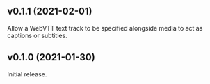 ## v0.1.1 (2021-02-01)

Allow a WebVTT text track to be specified alongside media to act as
captions or subtitles.

## v0.1.0 (2021-01-30)

Initial release.
